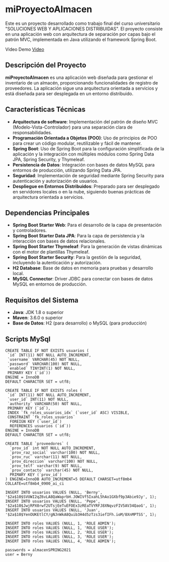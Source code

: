 # miProyectoAlmacen

Este es un proyecto desarrollado como trabajo final del curso universitario "SOLUCIONES WEB Y APLICACIONES DISTRIBUIDAS". El proyecto consiste en una aplicación web con arquitectura de separación por capas bajo el patrón MVC, implementada en Java utilizando el framework Spring Boot.

Video Demo [Video](https://www.youtube.com/watch?v=YSCmj8ZlF4E)

## Descripción del Proyecto

**miProyectoAlmacen** es una aplicación web diseñada para gestionar el inventario de un almacén, proporcionando funcionalidades de registro de proveedores. La aplicación sigue una arquitectura orientada a servicios y está diseñada para ser desplegada en un entorno distribuido.

## Características Técnicas

- **Arquitectura de software**: Implementación del patrón de diseño MVC (Modelo-Vista-Controlador) para una separación clara de responsabilidades.
- **Programación Orientada a Objetos (POO)**: Uso de principios de POO para crear un código modular, reutilizable y fácil de mantener.
- **Spring Boot**: Uso de Spring Boot para la configuración simplificada de la aplicación y la integración con múltiples módulos como Spring Data JPA, Spring Security, y Thymeleaf.
- **Persistencia de Datos**: Integración con bases de datos  MySQL para entornos de producción, utilizando Spring Data JPA.
- **Seguridad**: Implementación de seguridad mediante Spring Security para autenticación y autorización de usuarios.
- **Despliegue en Entornos Distribuidos**: Preparado para ser desplegado en servidores locales o en la nube, siguiendo buenas prácticas de arquitectura orientada a servicios.

## Dependencias Principales

- **Spring Boot Starter Web**: Para el desarrollo de la capa de presentación y controladores.
- **Spring Boot Starter Data JPA**: Para la capa de persistencia y la interacción con bases de datos relacionales.
- **Spring Boot Starter Thymeleaf**: Para la generación de vistas dinámicas con el motor de plantillas Thymeleaf.
- **Spring Boot Starter Security**: Para la gestión de la seguridad, incluyendo la autenticación y autorización.
- **H2 Database**: Base de datos en memoria para pruebas y desarrollo local.
- **MySQL Connector**: Driver JDBC para conectar con bases de datos MySQL en entornos de producción.

## Requisitos del Sistema

- **Java**: JDK 1.8 o superior
- **Maven**: 3.6.0 o superior
- **Base de Datos**: H2 (para desarrollo) o MySQL (para producción)

## Scripts MySql

```
CREATE TABLE IF NOT EXISTS usuarios (
 `id` INT(11) NOT NULL AUTO_INCREMENT,
 `username` VARCHAR(45) NOT NULL,
 `password` VARCHAR(100) NOT NULL,
 `enabled` TINYINT(1) NOT NULL,
 PRIMARY KEY (`id`))
ENGINE = InnoDB
DEFAULT CHARACTER SET = utf8;

CREATE TABLE IF NOT EXISTS roles (
 `id` INT(11) NOT NULL AUTO_INCREMENT,
 `user_id` INT(11) NOT NULL,
 `authority` VARCHAR(50) NOT NULL,
 PRIMARY KEY (`id`),
 INDEX `fk_roles_usuarios_idx` (`user_id` ASC) VISIBLE,
 CONSTRAINT `fk_roles_usuarios`
  FOREIGN KEY (`user_id`)
  REFERENCES usuarios (`id`))
ENGINE = InnoDB
DEFAULT CHARACTER SET = utf8;

CREATE TABLE `proveedores` (
  `prov_id` int NOT NULL AUTO_INCREMENT,
  `prov_raz_social` varchar(100) NOT NULL,
  `prov_ruc` varchar(11) NOT NULL,
  `prov_direccion` varchar(100) NOT NULL,
  `prov_telf` varchar(9) NOT NULL,
  `prov_contacto` varchar(45) NOT NULL,
  PRIMARY KEY (`prov_id`)
) ENGINE=InnoDB AUTO_INCREMENT=5 DEFAULT CHARSET=utf8mb4 COLLATE=utf8mb4_0900_ai_ci

INSERT INTO usuarios VALUES (NULL, 'Berny', '$2a$10$SVUWI2qZ6vLA8QaWaprbH.JOWIVf5IxahL5hAo1GXbf9p3Abie9Jy', 1);
INSERT INTO usuarios VALUES (NULL, 'Pepe', '$2a$10$JwjRPX0rwf2UTsjEeTuEFOEx3zREaTVYRFJ8XNqvzFIV5AV34QaoG', 1);
INSERT INTO usuarios VALUES (NULL, 'Juan', '$2a$10$YenOUKEtlCY/gNJnWkA8Quib3H4d5zTzs3iefIFh.ioM/8XnMPTSS', 1);

INSERT INTO roles VALUES (NULL, 1, 'ROLE ADMIN');
INSERT INTO roles VALUES (NULL, 1, 'ROLE USER');
INSERT INTO roles VALUES (NULL, 2, 'ROLE USER');
INSERT INTO roles VALUES (NULL, 3, 'ROLE USER');
INSERT INTO roles VALUES (NULL, 4, 'ROLE ADMIN');

passwords = almacenSPRING2021
user = Berny

```

